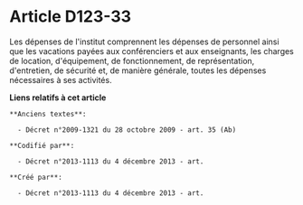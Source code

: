 # Article D123-33

Les dépenses de l'institut comprennent les dépenses de personnel ainsi que les vacations payées aux conférenciers et aux
enseignants, les charges de location, d'équipement, de fonctionnement, de représentation, d'entretien, de sécurité et, de
manière générale, toutes les dépenses nécessaires à ses activités.

**Liens relatifs à cet article**

	**Anciens textes**:

	  - Décret n°2009-1321 du 28 octobre 2009 - art. 35 (Ab)

	**Codifié par**:

	  - Décret n°2013-1113 du 4 décembre 2013 - art.

	**Créé par**:

	  - Décret n°2013-1113 du 4 décembre 2013 - art.

